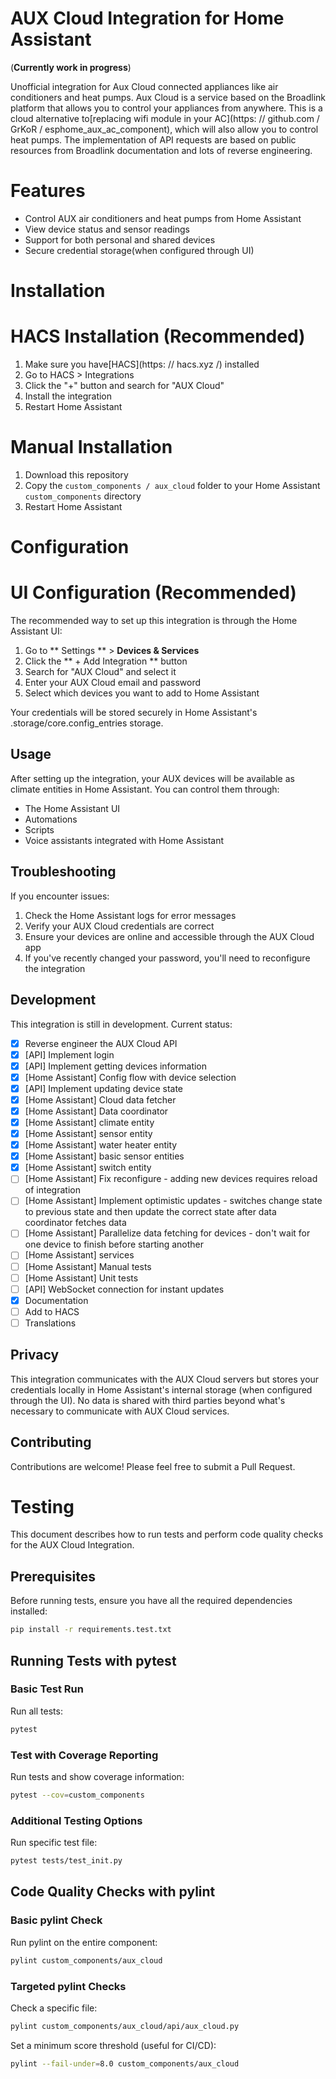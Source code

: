 # AUX Cloud Integration for Home Assistant

(**Currently work in progress**)

Unofficial integration for Aux Cloud connected appliances like air conditioners and heat pumps. Aux Cloud is a service
based on the Broadlink platform that allows you to control your appliances from anywhere. This is a cloud alternative
to[replacing wifi module in your AC](https: // github.com / GrKoR / esphome_aux_ac_component), which will also allow you
to control heat pumps. The implementation of API requests are based on public resources from Broadlink documentation and
lots of reverse engineering.

# Features

- Control AUX air conditioners and heat pumps from Home Assistant
- View device status and sensor readings
- Support for both personal and shared devices
- Secure credential storage(when configured through UI)

# Installation

# HACS Installation (Recommended)

1. Make sure you have[HACS](https: // hacs.xyz /) installed
2. Go to HACS > Integrations
3. Click the "+" button and search for "AUX Cloud"
4. Install the integration
5. Restart Home Assistant

# Manual Installation

1. Download this repository
2. Copy the `custom_components / aux_cloud` folder to your Home Assistant `custom_components` directory
3. Restart Home Assistant

# Configuration

# UI Configuration (Recommended)

The recommended way to set up this integration is through the Home Assistant UI:

1. Go to ** Settings ** > **Devices & Services**
2. Click the ** + Add Integration ** button
3. Search for "AUX Cloud" and select it
4. Enter your AUX Cloud email and password
5. Select which devices you want to add to Home Assistant

Your credentials will be stored securely in Home Assistant's .storage/core.config_entries storage.

## Usage

After setting up the integration, your AUX devices will be available as climate entities in Home Assistant. You can
control them through:

- The Home Assistant UI
- Automations
- Scripts
- Voice assistants integrated with Home Assistant

## Troubleshooting

If you encounter issues:

1. Check the Home Assistant logs for error messages
2. Verify your AUX Cloud credentials are correct
3. Ensure your devices are online and accessible through the AUX Cloud app
4. If you've recently changed your password, you'll need to reconfigure the integration

## Development

This integration is still in development. Current status:

- [x] Reverse engineer the AUX Cloud API
- [x] [API] Implement login
- [x] [API] Implement getting devices information
- [x] [Home Assistant] Config flow with device selection
- [x] [API] Implement updating device state
- [x] [Home Assistant] Cloud data fetcher
- [x] [Home Assistant] Data coordinator
- [x] [Home Assistant] climate entity
- [x] [Home Assistant] sensor entity
- [x] [Home Assistant] water heater entity
- [x] [Home Assistant] basic sensor entities
- [x] [Home Assistant] switch entity
- [ ] [Home Assistant] Fix reconfigure - adding new devices requires reload of integration
- [ ] [Home Assistant] Implement optimistic updates - switches change state to previous state and then update the correct state after data coordinator fetches data
- [ ] [Home Assistant] Parallelize data fetching for devices - don't wait for one device to finish before starting another
- [ ] [Home Assistant] services
- [ ] [Home Assistant] Manual tests
- [ ] [Home Assistant] Unit tests
- [ ] [API] WebSocket connection for instant updates
- [x] Documentation
- [ ] Add to HACS
- [ ] Translations

## Privacy

This integration communicates with the AUX Cloud servers but stores your credentials locally in Home Assistant's
internal storage (when configured through the UI). No data is shared with third parties beyond what's necessary to
communicate with AUX Cloud services.

## Contributing

Contributions are welcome! Please feel free to submit a Pull Request.

# Testing

This document describes how to run tests and perform code quality checks for the AUX Cloud Integration.

## Prerequisites

Before running tests, ensure you have all the required dependencies installed:

```bash
pip install -r requirements.test.txt
```

## Running Tests with pytest

### Basic Test Run

Run all tests:

```bash
pytest
```

### Test with Coverage Reporting

Run tests and show coverage information:

```bash
pytest --cov=custom_components
```

### Additional Testing Options

Run specific test file:

```bash
pytest tests/test_init.py
```

## Code Quality Checks with pylint

### Basic pylint Check

Run pylint on the entire component:

```bash
pylint custom_components/aux_cloud
```

### Targeted pylint Checks

Check a specific file:

```bash
pylint custom_components/aux_cloud/api/aux_cloud.py
```

Set a minimum score threshold (useful for CI/CD):

```bash
pylint --fail-under=8.0 custom_components/aux_cloud
```
